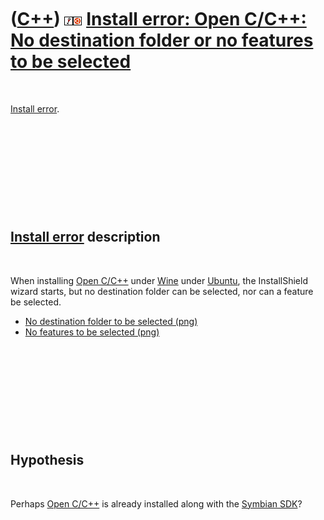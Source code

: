 



 

 

 

 

 

([C++](Cpp.md)) ![Wine](PicWine.png)![Ubuntu](PicUbuntu.png) [Install error: Open C/C++: No destination folder or no features to be selected](CppInstallErrorOpenCpp.md)
==========================================================================================================================================================================

 

[Install error](CppInstallError.md).

 

 

 

 

 

[Install error](CppInstallError.md) description
------------------------------------------------

 

When installing [Open C/C++](CppOpenCpp.md) under [Wine](CppWine.md)
under [Ubuntu](CppUbuntu.md), the InstallShield wizard starts, but no
destination folder can be selected, nor can a feature be selected.

-   [No destination folder to be
    selected (png)](CppInstallErrorOpenCppNoDestinationFolder.png)
-   [No features to be
    selected (png)](CppInstallErrorOpenCppNoFeatures.png)

 

 

 

 

 

Hypothesis
----------

 

Perhaps [Open C/C++](CppOpenCpp.md) is already installed along with the
[Symbian SDK](CppSymbianSdk.md)?

 

 

 

 

 





 



